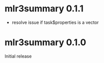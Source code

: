 # mlr3summary 0.1.1
- resolve issue if task$properties is a vector

# mlr3summary 0.1.0
Initial release
